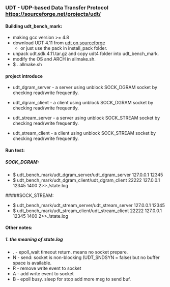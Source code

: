 ### UDT    -   UDP-based Data Transfer Protocol   https://sourceforge.net/projects/udt/

#### Building udt_bench_mark:
* making gcc version >= 4.8
* download UDT 4.11 from [udt on sourceforge](http://nchc.dl.sourceforge.net/project/udt/udt/4.11/udt.sdk.4.11.tar.gz)
     - or just use the pack in install_pack folder.
* unpack udt.sdk.4.11.tar.gz and copy udt4 folder into udt_bench_mark.
* modify the OS and ARCH in allmake.sh.
* $ . allmake.sh

#### project introduce
* udt_dgram_server  - a server using unblock SOCK_DGRAM socket by checking read/write frequently.
* udt_dgram_client  - a client using unblock SOCK_DGRAM socket by checking read/write frequently.

* udt_stream_server - a server using unblock SOCK_STREAM socket by checking read/write frequently.
* udt_stream_client - a client using unblock SOCK_STREAM socket by checking read/write frequently.


#### Run test:
##### SOCK_DGRAM:
* $ udt_bench_mark/udt_dgram_server/udt_dgram_server 127.0.0.1 12345
* $ udt_bench_mark/udt_dgram_client/udt_dgram_client 22222 127.0.0.1 12345 1400 2>>./state.log

#####SOCK_STREAM:
* $ udt_bench_mark/udt_stream_server/udt_stream_server 127.0.0.1 12345
* $ udt_bench_mark/udt_stream_client/udt_stream_client 22222 127.0.0.1 12345 1400 2>>./state.log

#### Other notes:
##### 1. the meaning of state.log
* . - epoll_wait timeout return. means no socket prepare.
* N - send: socket is non-blocking (UDT_SNDSYN = false) but no buffer space is available.
* R - remove write event to socket
* A - add write event to socket
* B - epoll busy. sleep for stop add more msg to send buf.
